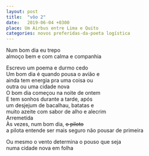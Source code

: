 ```yaml
---
layout: post
title:  "vôo 2"
date:   2019-06-04 +0300
place: Um Airbus entre Lima e Quito
categories: novos preferidas-da-poeta logística
---
```


Num bom dia eu trepo  
almoço bem e com calma e companhia  
<!--more-->
Escrevo um poema e durmo cedo  
Um bom dia é quando pousa o avião e  
ainda tem energia pra uma coisa ou  
outra ou uma cidade nova  
O bom dia começou na noite de ontem  
E tem sonhos durante a tarde, após  
um desjejum de bacalhau, batatas e  
muito azeite com sabor de alho e alecrim  
Arremetida  
Às vezes, num bom dia, ~~o piloto~~  
a pilota entende ser mais seguro não pousar de primeira  

Ou mesmo o vento determina o pouso que seja  
numa cidade nova em folha  
